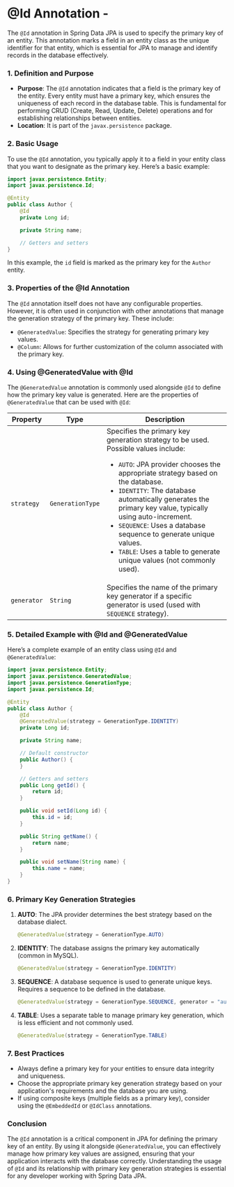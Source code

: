 # @Id Annotation -

The `@Id` annotation in Spring Data JPA is used to specify the primary key of an entity. This annotation marks a field in an entity class as the unique identifier for that entity, which is essential for JPA to manage and identify records in the database effectively.

### 1. Definition and Purpose

- **Purpose**: The `@Id` annotation indicates that a field is the primary key of the entity. Every entity must have a primary key, which ensures the uniqueness of each record in the database table. This is fundamental for performing CRUD (Create, Read, Update, Delete) operations and for establishing relationships between entities.
- **Location**: It is part of the `javax.persistence` package.

### 2. Basic Usage

To use the `@Id` annotation, you typically apply it to a field in your entity class that you want to designate as the primary key. Here’s a basic example:

```java
import javax.persistence.Entity;
import javax.persistence.Id;

@Entity
public class Author {
    @Id
    private Long id;

    private String name;

    // Getters and setters
}
```

In this example, the `id` field is marked as the primary key for the `Author` entity.

### 3. Properties of the @Id Annotation

The `@Id` annotation itself does not have any configurable properties. However, it is often used in conjunction with other annotations that manage the generation strategy of the primary key. These include:

- `@GeneratedValue`: Specifies the strategy for generating primary key values.
- `@Column`: Allows for further customization of the column associated with the primary key.

### 4. Using @GeneratedValue with @Id

The `@GeneratedValue` annotation is commonly used alongside `@Id` to define how the primary key value is generated. Here are the properties of `@GeneratedValue` that can be used with `@Id`:

| Property    | Type             | Description                                                                                                                                                                                                                                                                                                                                                                                                                                            |
| ----------- | ---------------- | ------------------------------------------------------------------------------------------------------------------------------------------------------------------------------------------------------------------------------------------------------------------------------------------------------------------------------------------------------------------------------------------------------------------------------------------------------ |
| `strategy`  | `GenerationType` | Specifies the primary key generation strategy to be used. Possible values include: <ul><li>`AUTO`: JPA provider chooses the appropriate strategy based on the database.</li><li>`IDENTITY`: The database automatically generates the primary key value, typically using auto-increment.</li><li>`SEQUENCE`: Uses a database sequence to generate unique values.</li><li>`TABLE`: Uses a table to generate unique values (not commonly used).</li></ul> |
| `generator` | `String`         | Specifies the name of the primary key generator if a specific generator is used (used with `SEQUENCE` strategy).                                                                                                                                                                                                                                                                                                                                       |

### 5. Detailed Example with @Id and @GeneratedValue

Here’s a complete example of an entity class using `@Id` and `@GeneratedValue`:

```java
import javax.persistence.Entity;
import javax.persistence.GeneratedValue;
import javax.persistence.GenerationType;
import javax.persistence.Id;

@Entity
public class Author {
    @Id
    @GeneratedValue(strategy = GenerationType.IDENTITY)
    private Long id;

    private String name;

    // Default constructor
    public Author() {
    }

    // Getters and setters
    public Long getId() {
        return id;
    }

    public void setId(Long id) {
        this.id = id;
    }

    public String getName() {
        return name;
    }

    public void setName(String name) {
        this.name = name;
    }
}
```

### 6. Primary Key Generation Strategies

1. **AUTO**: The JPA provider determines the best strategy based on the database dialect.
   
   ```java
   @GeneratedValue(strategy = GenerationType.AUTO)
   ```

2. **IDENTITY**: The database assigns the primary key automatically (common in MySQL).
   
   ```java
   @GeneratedValue(strategy = GenerationType.IDENTITY)
   ```

3. **SEQUENCE**: A database sequence is used to generate unique keys. Requires a sequence to be defined in the database.
   
   ```java
   @GeneratedValue(strategy = GenerationType.SEQUENCE, generator = "author_seq")
   ```

4. **TABLE**: Uses a separate table to manage primary key generation, which is less efficient and not commonly used.
   
   ```java
   @GeneratedValue(strategy = GenerationType.TABLE)
   ```

### 7. Best Practices

- Always define a primary key for your entities to ensure data integrity and uniqueness.
- Choose the appropriate primary key generation strategy based on your application's requirements and the database you are using.
- If using composite keys (multiple fields as a primary key), consider using the `@EmbeddedId` or `@IdClass` annotations.

### Conclusion

The `@Id` annotation is a critical component in JPA for defining the primary key of an entity. By using it alongside `@GeneratedValue`, you can effectively manage how primary key values are assigned, ensuring that your application interacts with the database correctly. Understanding the usage of `@Id` and its relationship with primary key generation strategies is essential for any developer working with Spring Data JPA.

